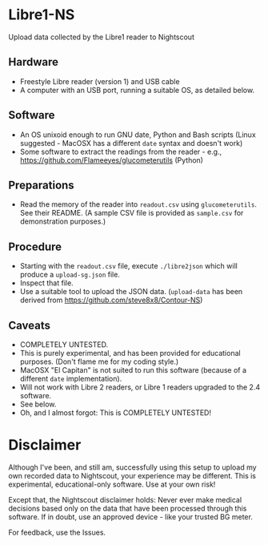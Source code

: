 # Libre1-NS

Upload data collected by the Libre1 reader to Nightscout

## Hardware

- Freestyle Libre reader (version 1) and USB cable
- A computer with an USB port, running a suitable OS, as detailed below.

## Software

- An OS unixoid enough to run GNU date, Python and Bash scripts (Linux suggested - MacOSX has a different `date` syntax and doesn't work)
- Some software to extract the readings from the reader - e.g., https://github.com/Flameeyes/glucometerutils (Python)

## Preparations

- Read the memory of the reader into `readout.csv` using `glucometerutils`. See their README.
  (A sample CSV file is provided as `sample.csv` for demonstration purposes.)
  
## Procedure

- Starting with the `readout.csv` file, execute `./libre2json` which will produce a `upload-sg.json` file.
- Inspect that file.
- Use a suitable tool to upload the JSON data. (`upload-data` has been derived from https://github.com/steve8x8/Contour-NS)

## Caveats

- COMPLETELY UNTESTED.
- This is purely experimental, and has been provided for educational purposes. (Don't flame me for my coding style.)
- MacOSX "El Capitan" is not suited to run this software (because of a different `date` implementation).
- Will not work with Libre 2 readers, or Libre 1 readers upgraded to the 2.4 software.
- See below.
- Oh, and I almost forgot: This is COMPLETELY UNTESTED!

# Disclaimer

Although I've been, and still am, successfully using this setup to upload my own recorded data to Nightscout,
your experience may be different. This is experimental, educational-only software. Use at your own risk!

Except that, the Nightscout disclaimer holds: Never ever make medical decisions based only on the data that
have been processed through this software. If in doubt, use an approved device - like your trusted BG meter.

For feedback, use the Issues.
